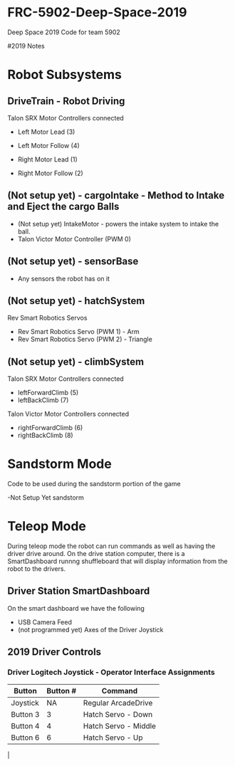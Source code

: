 # FRC-5902-Deep-Space-2019
Deep Space 2019 Code for team 5902

#2019 Notes

# Robot Subsystems

## DriveTrain - Robot Driving
Talon SRX Motor Controllers connected 
- Left Motor Lead (3)
- Left Motor Follow (4)

- Right Motor Lead (1)
- Right Motor Follow (2)

## (Not setup yet) - cargoIntake - Method to Intake and Eject the cargo Balls
- (Not setup yet) IntakeMotor - powers the intake system to intake the ball. 
- Talon Victor Motor Controller (PWM 0)

## (Not setup yet) - sensorBase
- Any sensors the robot has on it

## (Not setup yet) - hatchSystem
Rev Smart Robotics Servos
- Rev Smart Robotics Servo (PWM 1) - Arm
- Rev Smart Robotics Servo (PWM 2) - Triangle

## (Not setup yet) - climbSystem
Talon SRX Motor Controllers connected 
- leftForwardClimb (5)
- leftBackClimb (7)

Talon Victor Motor Controllers connected 
- rightForwardClimb (6)
- rightBackClimb (8)


# Sandstorm Mode

Code to be used during the sandstorm portion of the game

-Not Setup Yet sandstorm

# Teleop Mode

During teleop mode the robot can run commands as well as having the driver drive around. On the drive station computer, there is a SmartDashboard runnng shuffleboard that will display information from the robot to the drivers.

## Driver Station SmartDashboard

On the smart dashboard we have the following
- USB Camera Feed
- (not programmed yet) Axes of the Driver Joystick


## 2019 Driver Controls


### Driver Logitech Joystick - Operator Interface Assignments

| Button  | Button # | Command |
| ------------- | ------------- | ------------- |
| Joystick  | NA | Regular ArcadeDrive  |
| Button 3  | 3 | Hatch Servo - Down |
| Button 4  | 4 | Hatch Servo - Middle |
| Button 6  | 6 | Hatch Servo - Up  |




|
